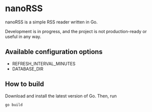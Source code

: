 # nanoRSS
nanoRSS is a simple RSS reader written in Go.

Development is in progress, and the project is not production-ready or useful in any way.

## Available configuration options
* REFRESH_INTERVAL_MINUTES
* DATABASE_DIR

## How to build

Download and install the latest version of Go. Then, run

```
go build
```
